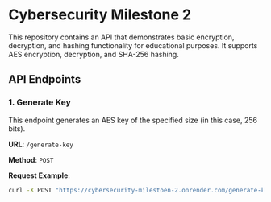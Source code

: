# Cybersecurity Milestone 2

This repository contains an API that demonstrates basic encryption, decryption, and hashing functionality for educational purposes. It supports AES encryption, decryption, and SHA-256 hashing.

## API Endpoints

### 1. **Generate Key**

This endpoint generates an AES key of the specified size (in this case, 256 bits).

**URL**: `/generate-key`

**Method**: `POST`

**Request Example**:
```bash
curl -X POST "https://cybersecurity-milestoen-2.onrender.com/generate-key" -H "Content-Type: application/json" -d "{\"key_type\":\"AES\", \"key_size\":256}"
